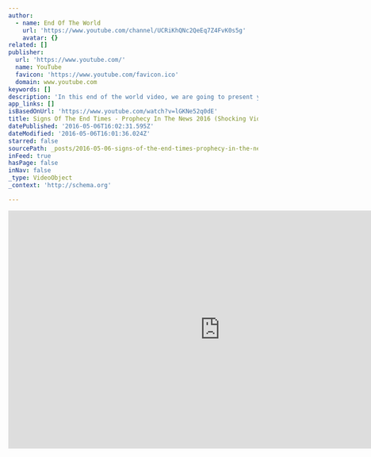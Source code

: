```yaml
---
author:
  - name: End Of The World
    url: 'https://www.youtube.com/channel/UCRiKhQNc2QeEq7Z4FvK0s5g'
    avatar: {}
related: []
publisher:
  url: 'https://www.youtube.com/'
  name: YouTube
  favicon: 'https://www.youtube.com/favicon.ico'
  domain: www.youtube.com
keywords: []
description: 'In this end of the world video, we are going to present you the prophecy in the news in 2016 i.e., signs of the end times. By watching this video, you can learn all about the signs of end times.'
app_links: []
isBasedOnUrl: 'https://www.youtube.com/watch?v=lGKNe52q0dE'
title: Signs Of The End Times - Prophecy In The News 2016 (Shocking Video)
datePublished: '2016-05-06T16:02:31.595Z'
dateModified: '2016-05-06T16:01:36.024Z'
starred: false
sourcePath: _posts/2016-05-06-signs-of-the-end-times-prophecy-in-the-news-2016-shocking.md
inFeed: true
hasPage: false
inNav: false
_type: VideoObject
_context: 'http://schema.org'

---
```

<iframe src="https://cdn.embedly.com/widgets/media.html?src=https%3A%2F%2Fwww.youtube.com%2Fembed%2FlGKNe52q0dE%3Ffeature%3Doembed&amp;url=https%3A%2F%2Fwww.youtube.com%2Fwatch%3Fv%3DlGKNe52q0dE&amp;image=https%3A%2F%2Fi.ytimg.com%2Fvi%2FlGKNe52q0dE%2Fhqdefault.jpg&amp;key=b7d04c9b404c499eba89ee7072e1c4f7&amp;type=text%2Fhtml&amp;schema=youtube" width="854" height="480" scrolling="no" frameborder="0" allowfullscreen="" style=""></iframe>